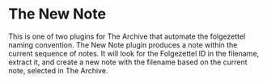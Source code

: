 # The New Note
This is one of two plugins for The Archive that automate the folgezettel naming convention.
The New Note plugin produces a note within the current sequence of notes.
It will look for the Folgezettel ID in the filename, extract it, and create a new note with the filename based on the current note, selected in The Archive.
